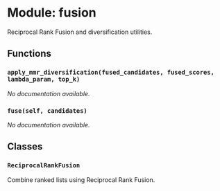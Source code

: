 # Module: fusion

Reciprocal Rank Fusion and diversification utilities.

## Functions

### `apply_mmr_diversification(fused_candidates, fused_scores, lambda_param, top_k)`

*No documentation available.*

### `fuse(self, candidates)`

*No documentation available.*

## Classes

### `ReciprocalRankFusion`

Combine ranked lists using Reciprocal Rank Fusion.
